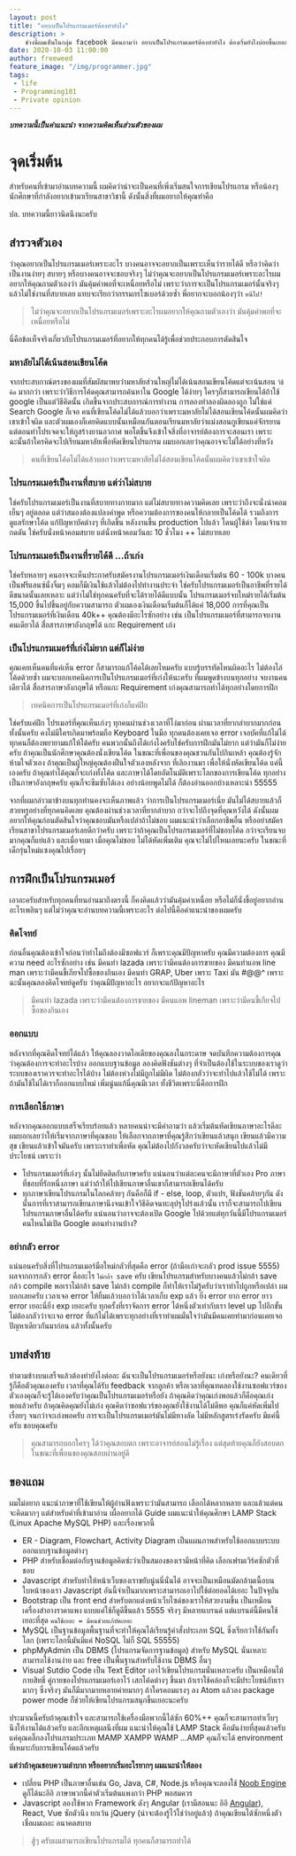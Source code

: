 ```yaml
---
layout: post
title: "อยากเป็นโปรแกรมเมอร์ต้องทำยังไง"
description: > 
    ช่วงนี้ผมเห็นในกลุ่ม facebook มีคนถามว่า อยากเป็นโปรแกรมเมอร์ต้องทำยังไง ต้องเริ่มยังไงบ่อยขึ้นเยอะ ผมเลยคิดว่าถ้ามีบทความที่เขียนไว้ แนะนำสำหรับคนที่อยากเป็นโปรแกรมเมอร์ หรือโปรแกรมเมอร์มือใหม่ก็คงจะดี
date: 2020-10-03 11:00:00
author: freeweed
feature_image: "/img/programmer.jpg"
tags: 
 - life 
 - Programming101
 - Private opinion
---
```


***บทความนี้เป็นคำแนะนำ จากความคิดเห็นส่วนตัวของผม***

# จุดเริ่มต้น
สำหรับคนที่เข้ามาอ่านบทความนี้ ผมคิดว่าน่าจะเป็นคนที่เพิ่งเริ่มสนใจการเขียนโปรแกรม หรือน้องๆ นักศึกษาที่กำลังอยากเข้ามาเรียนสาขาวิชานี้ ดังนั้นสิ่งที่ผมอยากให้คุณทำคือ

ปล. บทความนี้ยาวนิดนึงนะครับ
<!--more-->

## สำรวจตัวเอง
ว่าคุณอยากเป็นโปรแกรมเมอร์เพราะอะไร บางคนอาจจะอยากเป็นเพราะเห็นว่ารายได้ดี หรือว่าคิดว่าเป็นงานง่ายๆ สบายๆ หรือบางคนอาจจะชอบจริงๆ ไม่ว่าคุณจะอยากเป็นโปรแกรมเมอร์เพราะอะไรผมอยากให้คุณถามตัวเองว่า มันคุ้มค่าพอที่จะเหนื่อยหรือไม่ เพราะว่าการจะเป็นโปรแกรมเมอร์นั้นจริงๆ แล้วไม่ใช่งานที่สบายเลย แทบจะเรียกว่ากรรมกรไซเบอร์ด้วยซ้ำ พี่อยากจะบอกน้องๆว่า `หนีไป!`

> ไม่ว่าคุณจะอยากเป็นโปรแกรมเมอร์เพราะอะไรผมอยากให้คุณถามตัวเองว่า มันคุ้มค่าพอที่จะเหนื่อยหรือไม่ 

นี่คือข้อเท็จจริงเกี่ยวกับโปรแกรมเมอร์ที่อยากให้ทุกคนได้รู้เพื่อช่วยประกอบการตัดสินใจ

### มหาลัยไม่ได้เน้นสอนเขียนโค้ด
จากประสบกาณ์ตรงของผมที่สัมผัสมาพบว่ามหาลัยส่วนใหญ่ไม่ได้เน้นสอนเขียนโค้ดแต่จะเน้นสอน `วิธีคิด` มากกว่า เพราะว่าวิธีการโค้ดคุณสามารถค้นหาใน Google ได้ง่ายๆ ใครๆก็สามารถเขียนได้ถ้าใช้ google เป็นแต่วิธีคิดนั้น เกิดขึ้นจากประสบการณ์การทำงาน การลองทำลองผิดลองถูก ไม่ใช่แค่ Search Google ก็เจอ คนที่เขียนโค้ดไม่ได้แล้วบอกว่าเพราะมหาลัยไม่ได้สอนเขียนโค้ดนั้นผมคิดว่าเขาเข้าใจผิด และตัวผมเองก็เคยคิดแบบนั้นเหมือนกันตอนเรียนมหาลัยว่าแม่งสอนกูเขียนแค่จักรยาน แต่ตอนทำโปรเจคจะให้กูสร้างยานอวกาศ พอโตขึ้นจึงเข้าใจสิ่งที่อาจารย์ต้องการจะสอนเรา เพราะฉะนั้นถ้าใครคิดจะไปเรียนมหาลัยเพื่อหัดเขียนโปรแกรม ผมบอกเลยว่าคุณอาจจะไม่ได้อย่างที่หวัง

> คนที่เขียนโค้ดไม่ได้แล้วบอกว่าเพราะมหาลัยไม่ได้สอนเขียนโค้ดนั้นผมคิดว่าเขาเข้าใจผิด

### โปรแกรมเมอร์เป็นงานที่สบาย แต่ว่าไม่สบาย
ใช่ครับโปรแกรมเมอร์เป็นงานที่สบายทางกายมาก แต่ไม่สบายทางความคิดเลย เพราะว่าถึงจะนั่งน่าคอมเย็นๆ อยู่ตลอด แต่ว่าสมองต้องแปลงคำพูด หรือความต้องการของคนให้กลายเป็นโค้ดได้ รวมถึงการดูแลรักษาโค้ด แก้ปัญหาบัคต่างๆ ที่เกิดขึ้น หลังงานขึ้น production ไปแล้ว โดนผู้ใช้ด่า โดนเจ้านายกดดัน ใช่ครับนั่งหน้าคอมสบาย แต่นั่งหน้าคอมวันละ 10 ชั่วโมง ++ ไม่สบายเลย

### โปรแกรมเมอร์เป็นงานที่รายได้ดี ...ถ้าเก่ง
ใช่ครับหลายๆ คนอาจจะเห็นประกาศรับสมัครงานโปรแกรมเมอร์เงินเดือนเริ่มต้น 60 - 100k บางคนเป็นฟรีแลนซ์นั่งจิ้มๆ คอมก็มีเงินใช้แล้วไม่ต้องไปทำงานประจำ ใช่ครับโปรแกรมเมอร์เป็นอาชีพที่รายได้ดีขนาดนั้นเลยเหลาะ แต่ว่าไม่ใช่ทุกคนครับที่จะได้รายได้ดีแบบนั้น โปรแกรมเมอร์จบใหม่รายได้เริ่มต้น 15,000 ขึ้นไปขึ้นอยู่กับความสามารถ ตัวผมเองเงินเดือนเริ่มต้นก็ได้แค่ 18,000 การที่คุณเป็นโปรแกรมเมอร์ที่เงินเดือน 40k++ คุณต้องมีอะไรซักอย่าง เช่น เป็นโปรแกรมเมอร์ที่สามารถจบงานคนเดียวได้ สื่อสารภาษาอังกฤษได้ แกะ Requirement เก่ง 

### เป็นโปรแกรมเมอร์ที่เก่งไม่ยาก แต่ก็ไม่ง่าย
คุณเคยเห็นคนที่แค่เห็น error ก็สามารถแก้โค้ดได้เลยไหมครับ แบบรู้บรรทัดไหนผิดอะไร ไม่ต้องไล่โค้ดด้วยซ้ำ ผมจะบอกเทคนิคการเป็นโปรแกรมเมอร์ที่เก่งให้นะครับ ที่ผมพูดข้างบนทุกอย่าง จบงานคนเดียวได้ สื่อสารภาษาอังกฤษได้ หรือแกะ Requirement เก่งคุณสามารถทำได้ทุกอย่างโดยการฝึก 

> เทคนิคการเป็นโปรแกรมเมอร์ที่เก่งก็แค่ฝึก

ใช่ครับแค่ฝึก โปรเมอร์ที่คุณเห็นเก่งๆ ทุกคนผ่านช่วงเวลาที่โง่มาก่อน ผ่านเวลาที่ยากลำบากมากก่อนทั้งนั้นครับ คงไม่มีใครเกิดมาพร้อมถือ Keyboard ในมือ ทุกคนต้องเคยเจอ error เจอบัคที่แก้ไม่ได้ ทุกคนก็ต้องพยายามแก้ให้ได้ครับ คนพวกนั้นถึงได้เก่งไงครับใช่ครับการฝึกมันไม่ยาก แต่ว่ามันก็ไม่ง่ายครับ ถ้าคุณเป็นนักศึกษาคุณต้องนั่งเขียนโค้ด ในขณะที่เพื่อนของคุณชวนกันไปกินเหล้า คุณต้องรู้จักห้ามใจตัวเอง ถ้าคุณเป็นผู้ใหญ่คุณต้องฝืนใจตัวเองหลังจาก ที่เลิกงานมา เพื่อให้นั่งหัดเขียนโค้ด แค่นี้เองครับ ถ้าคุณทำได้คุณก็จะเก่งทั้งโค้ด และภาษาได้โดยอัตโนมัติเพราะโลกของการเขียนโค้ด ทุกอย่างเป็นภาษาอังกฤษครับ คุณก็จะซึมซับได้เอง อย่างน้อยพูดไม่ได้ ก็ต้องอ่านออกบ้างเหลาะน่า 55555

จากที่ผมกล่าวมาข้างบนทุกท่านคงจะเห็นภาพแล้ว ว่าการเป็นโปรแกรมเมอร์เนี่ย มันไม่ได้สบายแล้วก็สวยหรูอย่างที่ทุกคนคิดเลย คุณต้องผ่านช่วงเวลาที่ยากลำบาก กว่าจะไปถึงจุดที่คุณหวังได้ ดังนั้นผมอยากให้คุณก่อนตัดสินใจว่าคุณชอบมันหรือเปล่าถ้าไม่ชอบ ผมแนะนำว่าเลือกอาชีพอื่น หรืออย่าสมัครเรียนสาขาโปรแกรมเมอร์เลยดีกว่าครับ เพราะว่าถ้าคุณเป็นโปรแกรมเมอร์ที่ไม่ชอบโค้ด กว่าจะเรียนจบมากคุณก็แย่แล้ว และเมื่อจบมา เมื่อคุณไม่ชอบ ไม่ได้หัดเพิ่มเติม คุณจะไม่ไปไหนเลยนะครับ ในขณะที่เด็กรุ่นใหม่แซงคุณไปเรื่อยๆ 


## การฝึกเป็นโปรแกรมเมอร์
เอาละครับสำหรับทุกคนที่ทนอ่านมาถึงตรงนี้ ก็คงคิดแล้วว่ามันคุ้มค่าเหนื่อย หรือไม่ก็นั่งขี้อยู่อยากอ่านอะไรเพลินๆ แต่ไม่ว่าคุณจะอ่านบทความนี้เพราะอะไร ต่อไปนี้คือคำแนะนำของผมครับ

### คิดโจทย์
ก่อนอื่นคุณต้องเข้าใจก่อนว่าทำไมถึงต้องมีซอฟแวร์ ก็เพราะคุณมีปัญหาครับ คุณมีความต้องการ คุณมีความ need อะไรซักอย่าง เช่น มีคนทำ lazada เพราะว่ามีคนต้องการขายของ มีคนทำแอพ line man เพราะว่ามีคนขี้เกียจไปซื้อของกินเอง มีคนทำ GRAP, Uber เพราะ Taxi มัน #@$%#$@^ เพราะฉะนั้นคุณลองคิดโจทย์ดูครับ ว่าคุณมีปัญหาอะไร อยากจะแก้ปัญหาอะไร 

> มีคนทำ lazada เพราะว่ามีคนต้องการขายของ มีคนแอพ lineman เพราะว่ามีคนขี้เกียจไปซื้อของกินเอง

### ออกแบบ
หลังจากที่คุณคิดโจทย์ได้แล้ว ให้คุณลองวาดไอเดียของคุณลงในกระดาษ จดบันทึกความต้องการคุณว่าคุณต้องการจะทำอะไรบ้าง ออกแบบฐานข้อมูล ลองคิดฟังชันต่างๆ ที่จำเป็นต้องใช้ในระบบของเราดูว่าระบบของเราควรจะทำอะไรได้บ้าง ไม่ต้องห่วงไม่มีถูกไม่มีผิด ไม่ต้องกลัวว่าจะทำไปแล้วใช้ไม่ได้ เพราะถ้ามันใช้ไม่ได้เราก็ออกแบบใหม่ เพิ่มนู่นแก้นี่คุณมีเวลา ทั้งชีวิตเพราะนี่คือการฝึก

### การเลือกใช้ภาษา
หลังจากคุณออกแบบเสร็จเรียบร้อยแล้ว หลายคนน่าจะมีคำถามว่า แล้วเริ่มต้นหัดเขียนภาษาอะไรดีละผมบอกเลยว่าให้เริ่มจากภาษาที่คุณชอบ ให้เลือกจากภาษาที่คุณรู้สึกว่าเขียนแล้วสนุก เขียนแล้วมีความสุข เขียนแล้วเข้าใจมันครับ เพราะเราทำเพื่อหัด คุณไม่ต้องไปกังวลครับว่าจะหัดเขียนไปแล้วไม่มีประโยชน์ เพราะว่า
* โปรแกรมเมอร์ที่เก่งๆ นั้นไม่ยึดติดกับภาษาครับ แน่นอนว่าแต่ละคนจะมีภาษาที่ตัวเอง Pro ภาษาที่ชอบที่รักหนึ่งภาษา แต่ว่าถ้าให้ไปเขียนภาษาอื่นเขาก็สามารถเขียนได้ครับ
* ทุกภาษาเขียนโปรแกรมในโลกคล้ายๆ กันคือก็มี if - else, loop, ตัวแปร, ฟังชันคล้ายๆกัน ดังนั้นการที่เราสามารถเขียนภาษานึงจนเข้าใจวิธีคิดจนทะลุปรุโปร่งแล้วนั้น เราก็จะสามารถไปเขียนโปรแกรมภาษาอื่นได้ครับ แน่นอนว่าอาจจะต้องเปิด Google ไปด้วยแต่ทุกวันนี้มีโปรแกรมเมอร์คนไหนไม่เปิด Google ตอนทำงานบ้าง?

### อย่ากลัว error
แน่นอนครับสิ่งที่โปรแกรมเมอร์มือใหม่กลัวที่สุดคือ error (ถ้ามือเก๋าจะกลัว prod issue 5555) ผลจากการกลัว error คืออะไร `ไม่กล้า save` ครับ เขียนโปรแกรมสำหรับบางคนแล้วไม่กล้า save กล้ว compile พอเราไม่กล้า save ไม่กล้า compile ก็ทำให้เราไม่รู้ครับว่าเราทำไปถูกหรือเปล่า ผมบอกเลยครับ เวลาเจอ error ให้ยิ้มแล้วบอกว่าได้เวลาเก็บ exp แล้ว ยิ่ง error ยาก error ยาว error เยอะนี่ยิ่ง exp เยอะครับ ทุกครั้งที่เราจัดการ error ได้หนึ่งตัวเท่ากับเรา level up ไปอีกขั้น ไม่ต้องกลัวว่าจะเจอ error ที่แก้ไม่ได้เพราะทุกอย่างที่เราทำผมมั่นใจว่ามันมีคนเคยทำมาก่อนเคยเจอปัญหาเดียวกันมาก่อน แล้วทั้งนั้นครับ

## บทส่งท้าย
ทำตามข้างบนเสร็จแล้วต้องทำยังไงต่อละ ฉันจะเป็นโปรแกรมเมอร์หรือยังนะ เก่งหรือยังนะ? คนเดียวที่รู้ก็คือตัวคุณเองครับ เวลาที่คุณได้รับ feedback จากลูกค้า หรือเวลาที่คุณทดลองใช้งานซอฟแวร์ของตัวเองคุณก็จะรู้ได้เองครับว่าคุณเป็นโปรแกรมเมอร์หรือยัง ถ้าคุณคิดว่าคุณเก่งพอแล้วก็คือคุณเก่งพอแล้วครับ ถ้าคุณคิดคุณยังไม่เก่ง คุณคิดว่าซอฟแวร์ของคุณยังใช้งานได้ไม่ดีพอ คุณก็แค่หัดเพิ่มไปเรื่อยๆ จนกว่าจะเก่งพอครับ การจะเป็นโปรแกรมเมอร์มันไม่มีทางลัด ไม่มีหลักสูตรเร่งรัดครับ มีแค่นี้ครับ ขอบคุณครับ

> คุณสามารถบอกใครๆ ได้ว่าคุณสอบตก เพราะอาจารย์สอนไม่รู้เรื่อง แต่สุดท้ายคุณก็ยังสอบตก ในขณะที่เพื่อนของคุณสอบผ่านอยู่ดี

## ของแถม
ผมไม่อยาก แนะนำภาษาที่ใช้เขียนให้ผู้อ่านฟังเพราะว่ามันสามารถ เลือกได้หลากหลาย และแล้วแต่คนจะคิดมากๆ แต่สำหรับคำที่เข้ามาอ่าน เผื่ออยากได้ Guide ผมแนะนำให้คุณศึกษา LAMP Stack (Linux Apache MySQL PHP) และเรื่องพวกนี้

* ER - Diagram, Flowchart, Activity Diagram เป็นแผนภาพสำหรับใช้ออกแบบระบบ ออกแบบฐานข้อมูลต่างๆ
* PHP สำหรับเชื่อมต่อกับฐานข้อมูลคิดซ่ะว่าเป็นสมองของเรามีหน้าที่คิด เลือกเฟรมเวิร์คซักตัวที่ชอบ
* Javascript สำหรับทำให้หน้าเว็บของเราขยับนู่นนี่นั่นได้ อาจจะเป็นเหมือนมัดกล้ามเนื้อบนใบหน้าของเรา Javascript อันนี้จำเป็นมากเพราะสามารถเอาไปใช้ต่อยอดได้เยอะ ในปัจจุบัน
* Bootstrap เป็น front end สำหรับตกแต่งหน้าเว็บไซด์ของเราให้สวยงามขึ้น เป็นเหมือนเครื่องสำอางราคาแพง แบบแค่ใช้ก็ดูดีขึ้นแล้ว 5555 จริงๆ มีหลายแบรนด์ แต่แบรนด์นี้มีคนใช้เยอะที่สุด `คนใช้เยอะ = มีคนช่วยแก้บัคเยอะ`
* MySQL เป็นฐานข้อมูลพื้นฐานที่จะทำให้คุณได้เรียนรู้คำสั่งประเภท SQL ซึ่งเรียกว่าใช้กันทั้งโลก (เพราะโลกนี้มันมีแค่ NoSQL ไม่ก็ SQL 55555)
* phpMyAdmin เป็น DBMS (โปรแกรมจัดการฐานข้อมูล) สำหรับ MySQL นั่นเหลาะสามารถใช้งานง่าย และ free เป็นพื้นฐานสำหรับใช้งาน DBMS อื่นๆ
* Visual Sutdio Code เป็น Text Editor เอาไว้เขียนโปรแกรมนั่นเหลาะครับ เป็นเหมือนไม้กายสิทธิ์ คู่กายของโปรแกรมเมอร์เอาไว้ เสกโค้ดต่างๆ ขึ้นมา ถ้าเราใช้คล่องก็จะมีประโยชน์กับเรามากๆ ซึ่งจริงๆ มันก็มีมากมายหลายค่ายมากๆ ถ้าใครคอมแรงๆ ลง Atom แล้วลง package power mode ก็ช่วยให้เขียนโปรแกรมสนุกขึ้นเยอะนะครับ

ประมาณนี้ครับถ้าคุณเข้าใจ และสามารถใช้เครื่องมือพวกนี้ได้ซัก 60%++ คุณก็จะสามารถทำเว็บๆ นึงให้งานได้แล้วครับ และอีกเหตุผลนึงที่ผม แนะนำให้คุณใช้ LAMP Stack คือมันง่ายที่สุดแล้วครับ แค่คุณคลิ๊กลงโปรแกรมประเภท MAMP XAMPP WAMP ...AMP คุณก็จะได้ environment ที่เหมาะกับการเขียนโค้ดแล้วครับ 

**แต่ว่าถ้าคุณชอบความลำบาก หรืออยากเริ่มอะไรยากๆ ผมแนะนำให้ลอง**

* เปลี่ยน PHP เป็นภาษาอื่นเช่น Go, Java, C#, Node.js หรือคุณจะลองใช้ <a href="/noob-engine">Noob Engine</a> ดูก็ได้นะอิอิ ภาษาพวกนี้ค่าตัวเริ่มต้นแพงกว่า PHP พอสมควร
* Javascript ลองใช้พวก Framework ดังๆ Angular (เรามีสอนนะ อิอิ <a href="/angular'n-bootstrap-ep-01">Angular</a>), React, Vue ซักตัวนึง ยกเว้น jQuery (น่าจะต้องรู้ไว้ใช่ว่าอยู่แล้ว) ถ้าคุณเขียนได้ซักหนึ่งตัว เชื่อผมเถอะ อนาคตสบาย

> สู้ๆ ครับผมสามารถเขียนโปรแกรมได้ ทุกคนก็สามารถทำได้